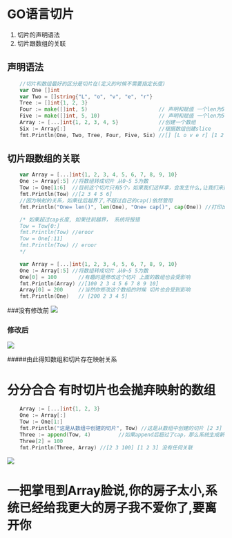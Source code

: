 # GO语言切片

1. 切片的声明语法
2. 切片跟数组的关联



  ## 声明语法



```go
	//切片和数组最好的区分是切片在(定义的时候不需要指定长度)
	var One []int
	var Two = []string{"L", "o", "v", "e", "r"}
	Tree := []int{1, 2, 3}
	Four := make([]int, 5)                       // 声明和赋值 一个len为5的空切片
	Five := make([]int, 5, 10)                   // 声明和赋值 一个len为5,cap[底层映射长度]为10的空切片
	Array := [...]int{1, 2, 3, 4, 5}             //创建一个数组
	Six := Array[:]                              //根据数组创建slice
	fmt.Println(One, Two, Tree, Four, Five, Six) //[] [L o v e r] [1 2 3] [0 0 0 0 0] [0 0 0 0 0] [1 2 3 4 5]
```


  ## 切片跟数组的关联



```go
    var Array = [...]int{1, 2, 3, 4, 5, 6, 7, 8, 9, 10}
	One := Array[:5] //将数组转成切片 从0~5 5为数
	Tow := One[1:6]  //目前这个切片只有5个，如果我们这样拿，会发生什么,让我们来打印一下
	fmt.Println(Tow) //[2 3 4 5 6]
	//因为映射的关系，如果往后越界了,不超过自己的cap()依然管用
	fmt.Println("One= len()", len(One), "One= cap()", cap(One)) //打印出切片长度 和切片底层长度 One= len() 5 One= cap() 10

	/* 如果超过cap长度, 如果往前越界， 系统将报错
	Tow = Tow[0:]
	fmt.Println(Tow) //eroor
	Tow = One[:11]
	fmt.Println(Tow) // eroor
	*/
```


```go
	var Array = [...]int{1, 2, 3, 4, 5, 6, 7, 8, 9, 10}
	One := Array[:5] //将数组转成切片 从0~5 5为数
	One[0] = 100       //有趣的是修改这个切片 上面的数组也会受影响
	fmt.Println(Array) //[100 2 3 4 5 6 7 8 9 10]
	Array[0] = 200     //当然你修改这个数组的时候 切片也会受到影响
	fmt.Println(One)   // [200 2 3 4 5]
```


  ###没有修改前
![](https://upload-images.jianshu.io/upload_images/7265016-8b41bd6f773095b2.png?imageMogr2/auto-orient/strip%7CimageView2/2/w/1240#align=left&display=inline&height=141&margin=%5Bobject%20Object%5D&originHeight=141&originWidth=641&status=done&style=none&width=641)
  ### 修改后



![](https://upload-images.jianshu.io/upload_images/7265016-29044b01f4cf7146.png?imageMogr2/auto-orient/strip%7CimageView2/2/w/1240#align=left&display=inline&height=71&margin=%5Bobject%20Object%5D&originHeight=71&originWidth=659&status=done&style=none&width=659)


#####由此得知数组和切片存在映射关系


  # 分分合合 有时切片也会抛弃映射的数组



```go
	Array := [...]int{1, 2, 3}
	One := Array[:]
	Tow := One[1:]
	fmt.Println("这是从数组中创建的切片", Tow) //这是从数组中创建的切片 [2 3]
	Three := append(Tow, 4)         //如果append后超过了cap，那么系统生成新的切片,新的切片将拥有新底层数组，和旧底层数组没有任何关系了分手了~！
	Three[2] = 100
	fmt.Println(Three, Array) //[2 3 100] [1 2 3] 没有任何关联
```


![](https://upload-images.jianshu.io/upload_images/7265016-34b851512911c05c.png?imageMogr2/auto-orient/strip%7CimageView2/2/w/1240#align=left&display=inline&height=252&margin=%5Bobject%20Object%5D&originHeight=252&originWidth=362&status=done&style=none&width=362)


# 一把掌甩到Array脸说,你的房子太小,系统已经给我更大的房子我不爱你了,要离开你
